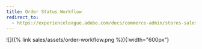```yaml
---
title: Order Status Workflow
redirect_to:
  - https://experienceleague.adobe.com/docs/commerce-admin/stores-sales/order-management/orders/order-status.html#order-status-workflow
---
```


![]({% link sales/assets/order-workflow.png %}){:width="600px"}
